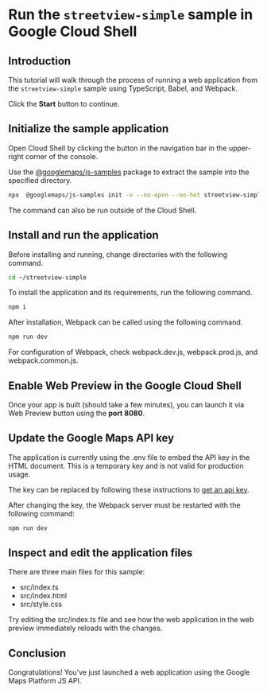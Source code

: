# Run the `streetview-simple` sample in Google Cloud Shell

<walkthrough-tutorial-duration duration="10"/>

## Introduction

This tutorial will walk through the process of running a web application from
the `streetview-simple` sample using TypeScript, Babel, and Webpack.

Click the **Start** button to continue.

## Initialize the sample application

Open Cloud Shell by clicking the
<walkthrough-cloud-shell-icon></walkthrough-cloud-shell-icon> button in the
navigation bar in the upper-right corner of the console.

Use the [@googlemaps/js-samples](https://www.npmjs.com/package/@googlemaps/js-samples) package to 
extract the sample into the specified directory.

```bash
npx  @googlemaps/js-samples init -v --no-open --no-hot streetview-simple ~/streetview-simple
```

The command can also be run outside of the Cloud Shell.

## Install and run the application

Before installing and running, change directories with the following command.

```bash
cd ~/streetview-simple
```

To install the application and its requirements, run the following command.

```bash
npm i
```

After installation, Webpack can be called using the following command.

```bash
npm run dev
```

For configuration of Webpack, check
<walkthrough-editor-open-file filePath="streetview-simple/webpack.dev.js">webpack.dev.js</walkthrough-editor-open-file>,
<walkthrough-editor-open-file filePath="streetview-simple/webpack.prod.js">webpack.prod.js</walkthrough-editor-open-file>,
and
<walkthrough-editor-open-file filePath="streetview-simple/webpack.common.js">webpack.common.js</walkthrough-editor-open-file>.

## Enable Web Preview in the Google Cloud Shell

Once your app is built (should take a few minutes), you can launch it via
<walkthrough-spotlight-pointer target="cloudshell" spotlightId="devshell-web-preview-button">Web
Preview button</walkthrough-spotlight-pointer> using the **port 8080**.

## Update the Google Maps API key

The application is currently using the
<walkthrough-editor-open-file filePath="streetview-simple/.env">.env</walkthrough-editor-open-file>
file to embed the API key in the HTML document. This is a temporary key and is
not valid for production usage.

The key can be replaced by following these instructions to
[get an api key](https://developers.google.com/maps/documentation/javascript/get-api-key).

After changing the key, the Webpack server must be restarted with the following
command:

```bash
npm run dev
```

## Inspect and edit the application files

There are three main files for this sample:

*   <walkthrough-editor-open-file filePath="streetview-simple/src/index.ts">src/index.ts</walkthrough-editor-open-file>
*   <walkthrough-editor-open-file filePath="streetview-simple/src/index.html">src/index.html</walkthrough-editor-open-file>
*   <walkthrough-editor-open-file filePath="streetview-simple/src/style.css">src/style.css</walkthrough-editor-open-file>

Try editing the <walkthrough-editor-open-file filePath="streetview-simple/src/index.ts">src/index.ts</walkthrough-editor-open-file> file and see how the web application in the web preview immediately reloads with the changes.

## Conclusion

<walkthrough-conclusion-trophy></walkthrough-conclusion-trophy>

Congratulations! You've just launched a web application using the Google Maps
Platform JS API.
